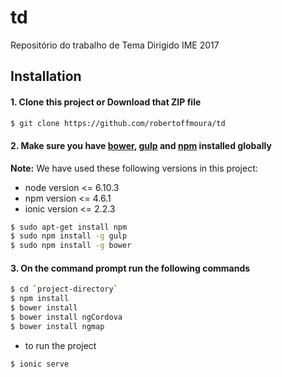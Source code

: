 # td
Repositório do trabalho de Tema Dirigido IME 2017

## Installation
#### 1. Clone this project or Download that ZIP file

```sh
$ git clone https://github.com/robertoffmoura/td
```

#### 2.  Make sure you have [bower](http://bower.io/), [gulp](https://www.npmjs.com/package/gulp) and  [npm](https://www.npmjs.org/) installed globally
**Note:**
We have used these following versions in this project:
- node version <= 6.10.3
- npm version <= 4.6.1
- ionic version <= 2.2.3
```sh
$ sudo apt-get install npm
$ sudo npm install -g gulp
$ sudo npm install -g bower
```
#### 3. On the command prompt run the following commands

```sh
$ cd `project-directory`
$ npm install
$ bower install
$ bower install ngCordova
$ bower install ngmap
```
- to run the project
```sh
$ ionic serve
```
